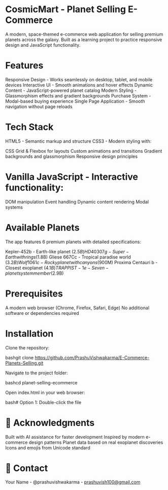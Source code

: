 # CosmicMart - Planet Selling E-Commerce
A modern, space-themed e-commerce web application for selling premium planets across the galaxy. Built as a learning project to practice responsive design and JavaScript functionality.

# Features
Responsive Design - Works seamlessly on desktop, tablet, and mobile devices
Interactive UI - Smooth animations and hover effects
Dynamic Content - JavaScript-powered planet catalog
Modern Styling - Glassmorphism effects and gradient backgrounds
Purchase System - Modal-based buying experience
Single Page Application - Smooth navigation without page reloads

# Tech Stack

HTML5 - Semantic markup and structure
CSS3 - Modern styling with:

CSS Grid & Flexbox for layouts
Custom animations and transitions
Gradient backgrounds and glassmorphism
Responsive design principles


# Vanilla JavaScript - Interactive functionality:

DOM manipulation
Event handling
Dynamic content rendering
Modal systems

# Available Planets
The app features 6 premium planets with detailed specifications:

Kepler-452b - Earth-like planet ($2.5B)
HD 40307g - Super-Earth with rings ($1.8B)
Gliese 667Cc - Tropical paradise world ($3.2B)
Wolf 1061c - Rocky planet with canyons ($900M)
Proxima Centauri b - Closest exoplanet ($4.1B)
TRAPPIST-1e - Seven-planet system member ($2.9B)

# Prerequisites

A modern web browser (Chrome, Firefox, Safari, Edge)
No additional software or dependencies required

# Installation

Clone the repository:

bashgit clone  https://github.com/PrashuVishwakarma/E-Commerce-Planets-Selling.git

Navigate to the project folder:

bashcd planet-selling-ecommerce

Open index.html in your web browser:

bash# Option 1: Double-click the file

# 🙏 Acknowledgments

Built with AI assistance for faster development
Inspired by modern e-commerce design patterns
Planet data based on real exoplanet discoveries
Icons and emojis from Unicode standard

# 📧 Contact
Your Name - @prashuvishwakarma - prashuvish100@gmail.com
